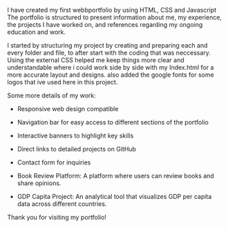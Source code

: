 I have created my first webbportfolio by using HTML, CSS and Javascript
The portfolio is structured to present information about me, my experience, the projects I have worked on, and references regarding my ongoing education and work.

I started by structuring my project by creating and preparing each and every folder and file, to after start with the coding that was neccessary.
Using the external CSS helped me keep things more clear and understandable where i could work side by side with my Index.html for a more accurate layout and designs.
also added the google fonts for some logos that ive used here in this project.

Some more details of my work:
- Responsive web design compatible
- Navigation bar for easy access to different sections of the portfolio
- Interactive banners to highlight key skills
- Direct links to detailed projects on GitHub
- Contact form for inquiries

- Book Review Platform: A platform where users can review books and share opinions.
- GDP Capita Project: An analytical tool that visualizes GDP per capita data across different countries.

Thank you for visiting my portfolio!



